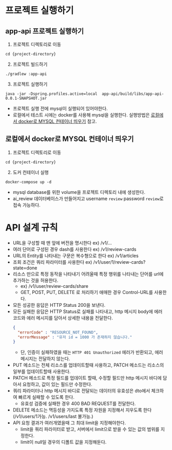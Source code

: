 # 프로젝트 실행하기

## app-api 프로젝트 실행하기

1. 프로젝트 디렉토리로 이동

```shell
cd {project-directory}
```

2. 프로젝트 빌드하기

```shell
./gradlew :app-api
```

3. 프로젝트 실행하기

```shell
java -jar -Dspring.profiles.active=local  app-api/build/libs/app-api-0.0.1-SNAPSHOT.jar
```

- 프로젝트 실행 전에 mysql이 실행되어 있어야한다.
- 로컬에서 테스트 시에는 docker를 사용해 mysql을 실행한다. 실행방법은 [로컬에서 docker로 MYSQL 컨테이너 띄우기](#로컬에서-docker로-mysql-컨테이너-띄우기) 참고.

## 로컬에서 docker로 MYSQL 컨테이너 띄우기

1. 프로젝트 디렉토리로 이동

```shell
cd {project-directory}
```

2. 도커 컨테이너 실행

```shell
docker-compose up -d
```

- mysql database를 위한 volume을 프로젝트 디렉토리 내에 생성한다.
- ai_review 데이터베이스가 만들어지고 username `review` password `review`로 접속 가능하다.

# API 설계 규칙
- URL을 구성할 때 맨 앞에 버전을 명시한다 ex) /v1/...
- 여러 단어로 구성된 경우 dash를 사용한다 ex) /v1/review-cards
- URL의 Entity를 나타내는 구문은 복수형으로 한다 ex) /v1/articles
- 조회 조건은 쿼리 파라미터를 사용한다 ex) /v1/user/1/review-cards?state=done
- 리소스 만으로 특정 동작을 나타내기 어려울때 특정 행위를 나타내는 단어를 url에 추가하는 것을 허용한다.
  - ex) /v1/user/review-cards/share
  - GET, POST, PUT, DELETE 로 처리하기 애매한 경우 Control-URL를 사용한다.
- 모든 성공한 응답은 HTTP Status 200을 보낸다.
- 모든 실패한 응답은 HTTP Status로 실패를 나타내고, http 메시지 body에 에러 코드와 에러 메시지를 담아서 상세한 내용을 전달한다.
    ```json
    {
      "errorCode" : "RESOURCE_NOT_FOUND",
      "errorMessage" : "유저 id = 1000 가 존재하지 않습니다."
    }
    ```
  - 단, 인증이 실패하였을 때는 ```HTTP 401 Unauthorized``` 에러가 반환되고, 에러 메시지는 전달하지 않는다.
- PUT 메소드는 전체 리소스를 업데이트할때 사용하고, PATCH 메소드는 리소스의 일부를 업데이트할때 사용한다.
- PATCH 메소드로 특정 필드를 업데이트 할때, 수정할 필드만 http 메시지 바디에 담아서 요청하고, 값이 있는 필드만 수정한다.
- 쿼리 파라미터나 http 메시지 바디로 전달되는 데이터의 유효성은 dto에서 체크하여 빠르게 실패할 수 있도록 한다. 
  - 유효성 검증에 실패한 경우 400 BAD REQUEST를 전달한다.
- DELETE 메소드는 멱등성을 가지도록 특정 자원을 지정해서 지우도록 한다(/v1/users/1가능. /v1/users/last 불가능.)
- API 요청 결과가 여러개였을때 그 최대 limit을 지정해야한다.
  - limit을 쿼리 파라미터로 받고, 서버에서 limit으로 받을 수 있는 값의 범위를 지정한다.
  - limit이 null일 경우의 디폴트 값을 지정해둔다.